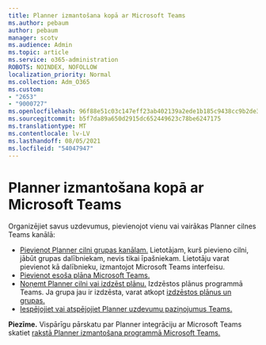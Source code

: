 ```yaml
---
title: Planner izmantošana kopā ar Microsoft Teams
ms.author: pebaum
author: pebaum
manager: scotv
ms.audience: Admin
ms.topic: article
ms.service: o365-administration
ROBOTS: NOINDEX, NOFOLLOW
localization_priority: Normal
ms.collection: Adm_O365
ms.custom:
- "2653"
- "9000727"
ms.openlocfilehash: 96f88e51c03c147eff23ab402139a2ede1b185c9438cc9b2de3613d91e4363f2
ms.sourcegitcommit: b5f7da89a650d2915dc652449623c78be6247175
ms.translationtype: MT
ms.contentlocale: lv-LV
ms.lasthandoff: 08/05/2021
ms.locfileid: "54047947"
---
```

# <a name="using-planner-with-microsoft-teams"></a>Planner izmantošana kopā ar Microsoft Teams

Organizējiet savus uzdevumus, pievienojot vienu vai vairākas Planner cilnes Teams kanālā: 

- [Pievienot Planner cilni grupas kanālam.](https://support.office.com/article/62798a9f-e8f7-4722-a700-27dd28a06ee0#bkmk_addaplannertabtoateamchannel) Lietotājam, kurš pievieno cilni, jābūt grupas dalībniekam, nevis tikai īpašniekam. Lietotāju varat pievienot kā dalībnieku, izmantojot Microsoft Teams interfeisu.
- [Pievienot esoša plāna Microsoft Teams.](https://techcommunity.microsoft.com/t5/Planner-Blog/Bringing-a-Plan-into-Microsoft-Teams/ba-p/57463)
- [Noņemt Planner cilni vai izdzēst plānu.](https://support.office.com/article/62798a9f-e8f7-4722-a700-27dd28a06ee0#bkmk_removeaplannertabordeleteaplan) Izdzēstos plānus programmā Teams. Ja grupa jau ir izdzēsta, varat atkopt [izdzēstos plānus un grupas.](https://blogs.msdn.microsoft.com/brismith/2017/03/29/microsoft-planner-now-you-can-recover-deleted-plans-and-groups)
- [Iespējojiet vai atspējojiet Planner uzdevumu paziņojumus Teams.](https://support.office.com/article/62798a9f-e8f7-4722-a700-27dd28a06ee0#bkmk_getplannerassignmentnotificationsinteams)

**Piezīme.** Vispārīgu pārskatu par Planner integrāciju ar Microsoft Teams skatiet [rakstā Planner izmantošana programmā Microsoft Teams.](https://support.office.com/article/62798a9f-e8f7-4722-a700-27dd28a06ee0)